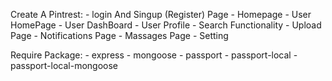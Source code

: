 Create A Pintrest:
    - login And Singup (Register) Page
    - Homepage
    - User HomePage
    - User DashBoard
    - User Profile
    - Search Functionality
    - Upload Page
    - Notifications Page
    - Massages Page
    - Setting 
    
Require Package:
    - express 
    - mongoose
    - passport 
    - passport-local
    - passport-local-mongoose
